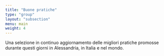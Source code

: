 ```yaml
---
title: "Buone pratiche"
type: "group"
layout: "subsection"
menu: main
weight: 4
---
```


Una selezione in continuo aggiornamento delle migliori pratiche promosse durante questi giorni in Alessandria, in Italia e nel mondo.
